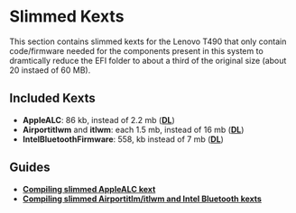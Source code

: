 # Slimmed Kexts

This section contains slimmed kexts for the Lenovo T490 that only contain code/firmware needed for the components present in this system to dramtically reduce the EFI folder to about a third of the original size (about 20 instaed of 60 MB).

## Included Kexts

- **AppleALC**: 86 kb, instead of 2.2 mb ([**DL**](https://github.com/5T33Z0/Thinkpad-T490-Hackintosh-OpenCore/tree/main/Additional_Files/Slimmed_Kexts/AppleALC))
- **Airportitlwm** and **itlwm**: each 1.5 mb, instead of 16 mb ([**DL**](https://github.com/5T33Z0/Thinkpad-T490-Hackintosh-OpenCore/tree/main/Additional_Files/Slimmed_Kexts/Intel_AC-9650/itlwm))
- **IntelBluetoothFirmware**: 558, kb instead of 7 mb ([**DL**](https://github.com/5T33Z0/Thinkpad-T490-Hackintosh-OpenCore/tree/main/Additional_Files/Slimmed_Kexts/Intel_AC-9650/IntelBluetoothfirmware))

## Guides

- [**Compiling slimmed AppleALC kext**](https://github.com/5T33Z0/Thinkpad-T490-Hackintosh-OpenCore/tree/main/Additional_Files/Slimmed_Kexts/AppleALC/For_Compiling#compiling-slimmed-applealc-kext)
- [**Compiling slimmed Airportitlm/itlwm and Intel Bluetooth kexts**](https://github.com/5T33Z0/Thinkpad-T490-Hackintosh-OpenCore/tree/main/Additional_Files/Slimmed_Kexts/Intel_AC-9650#how-to-compile-a-slimmed-version-of-itlwmkext-and-intelbluetoothfirmware)
